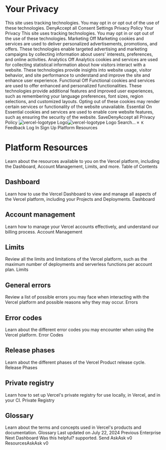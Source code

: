 # Your Privacy
This site uses tracking technologies. You may opt in or opt out of the use of these technologies.
DenyAccept all
Consent Settings
Privacy Policy
Your Privacy
This site uses tracking technologies. You may opt in or opt out of the use of these technologies.
Marketing
Off
Marketing cookies and services are used to deliver personalized advertisements, promotions, and offers. These technologies enable targeted advertising and marketing campaigns by collecting information about users' interests, preferences, and online activities. 
Analytics
Off
Analytics cookies and services are used for collecting statistical information about how visitors interact with a website. These technologies provide insights into website usage, visitor behavior, and site performance to understand and improve the site and enhance user experience.
Functional
Off
Functional cookies and services are used to offer enhanced and personalized functionalities. These technologies provide additional features and improved user experiences, such as remembering your language preferences, font sizes, region selections, and customized layouts. Opting out of these cookies may render certain services or functionality of the website unavailable.
Essential
On
Essential cookies and services are used to enable core website features, such as ensuring the security of the website. 
SaveDenyAccept all
Privacy Policy
![vercel-logotype Logo](https://vercel.com/vc-ap-vercel-docs/_next/static/media/vercel-logotype-light.cf7eca76.svg)![vercel-logotype Logo](https://vercel.com/vc-ap-vercel-docs/_next/static/media/vercel-logotype-dark.01246f11.svg)
Search...
`⌘ K`
Feedback
Log In
Sign Up
Platform
Resources
# Platform Resources
Learn about the resources available to you on the Vercel platform, including the Dashboard, Account Management, Limits, and more.
Table of Contents
## Dashboard
Learn how to use the Vercel Dashboard to view and manage all aspects of the Vercel platform, including your Projects and Deployments.
Dashboard
## Account management
Learn how to manage your Vercel accounts effectively, and understand our billing process.
Account Management
## Limits
Review all the limits and limitations of the Vercel platform, such as the maximum number of deployments and serverless functions per account plan.
Limits
## General errors
Review a list of possible errors you may face when interacting with the Vercel platform and possible reasons why they may occur.
Errors
## Error codes
Learn about the different error codes you may encounter when using the Vercel platform.
Error Codes
## Release phases
Learn about the different phases of the Vercel Product release cycle.
Release Phases
## Private registry
Learn how to set up Vercel's private registry for use locally, in Vercel, and in your CI.
Private Registry
## Glossary
Learn about the terms and concepts used in Vercel's products and documentation.
Glossary
Last updated on July 22, 2024
Previous
Enterprise
Next
Dashboard
Was this helpful?
supported.
Send
AskAsk v0
ResourcesAskAsk v0

